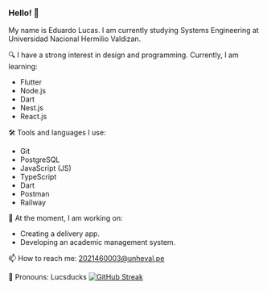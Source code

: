 ### Hello! 👋
My name is Eduardo Lucas. I am currently studying Systems Engineering at Universidad Nacional Hermilio Valdizan.

🔍 I have a strong interest in design and programming. Currently, I am learning:
- Flutter
- Node.js
- Dart
- Nest.js
- React.js

🛠 Tools and languages I use:
- Git
- PostgreSQL
- JavaScript (JS)
- TypeScript
- Dart
- Postman
- Railway

🌱 At the moment, I am working on:
- Creating a delivery app.
- Developing an academic management system.

📫 How to reach me: 2021460003@unheval.pe

📢 Pronouns: Lucsducks
[![GitHub Streak](https://streak-stats.demolab.com?user=lucsducks&theme=algolia&hide_border=true&border_radius=10&locale=es&date_format=M%20j%5B%2C%20Y%5D&mode=weekly)](https://git.io/streak-stats)
